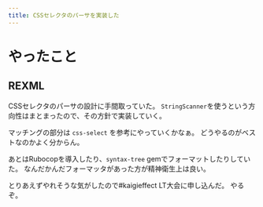 ```yaml
---
title: CSSセレクタのパーサを実装した
---
```


# やったこと

## REXML

CSSセレクタのパーサの設計に手間取っていた。
`StringScanner`を使うという方向性はまとまったので、その方針で実装していく。

マッチングの部分は `css-select` を参考にやっていくかなぁ。
どうやるのがベストなのかよく分からん。

あとはRubocopを導入したり、`syntax-tree` gemでフォーマットしたりしていた。
なんだかんだフォーマッタがあった方が精神衛生上は良い。

とりあえずやれそうな気がしたので\#kaigieffect LT大会に申し込んだ。
やるぞ。

